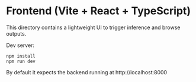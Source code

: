 # Frontend (Vite + React + TypeScript)

This directory contains a lightweight UI to trigger inference and browse outputs.

Dev server:
```
npm install
npm run dev
```

By default it expects the backend running at http://localhost:8000


